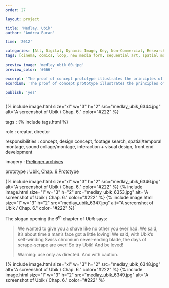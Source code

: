 ```yaml
---
order: 27

layout: project

title: 'Medlay, Ubik'
author: 'Andrea Buran'

time: '2012'

categories: [All, Digital, Dynamic Image, Key, Non-Commercial, Research]
tags: [cinema, comics, loop, new media form, sequential art, spatial montage]

preview_image: 'medlay_ubik_00.jpg'
preview_color: '#666'

excerpt: 'The proof of concept prototype illustrates the principles of Medlay. It is based on the slogan opening the 6th chapter of “Ubik”, a science fiction novel by Philp K. Dick.'
exordium: 'The proof of concept prototype illustrates the principles of [Medlay](http://ranbureand.github.io/medlay/ "Medlay on GitHub"). It is based on the slogan opening the 6<sup>th</sup> chapter of *Ubik*, a science fiction novel by Philp K. Dick.'

publish: 'yes'
---
```


<div class="figures">
    {% include image.html 
        size="xl" 
        w="3" h="2" 
        src="medlay_ubik_6344.jpg" 
        alt="A screenshot of Ubik / Chap. 6." 
        color="#222" 
    %}
</div>

tags
: {% include tags.html %}

role
: creator, director

responsibilities
: concept, design concept, footage search, spatial/temporal montage, sound collage/montage, interaction + visual design, front end development

imagery
: [Prelinger archives](http://www.archive.org/browse.php?field=subject&mediatype=movies&collection=prelinger "Prelinger archives on Internet Archive")

prototype
: [Ubik, Chap. 6 Prototype](http://ranbureand.github.io/ubik-chap-6/ "Ubik, Chap. 6 on GitHub")

<div class="figures">
    {% include image.html 
        size="xl" 
        w="3" h="2" 
        src="medlay_ubik_6346.jpg" 
        alt="A screenshot of Ubik / Chap. 6." 
        color="#222" 
    %}
    {% include image.html 
        size="l" 
        w="3" h="2" 
        src="medlay_ubik_6353.jpg" 
        alt="A screenshot of Ubik / Chap. 6." 
        color="#222" 
    %}
    {% include image.html 
        size="l" 
        w="3" h="2" 
        src="medlay_ubik_6347.jpg" 
        alt="A screenshot of Ubik / Chap. 6." 
        color="#222" 
    %}
</div>

The slogan opening the 6<sup>th</sup> chapter of *Ubik* says:

>We wanted to give you a shave like no other you ever had. We said, it’s about time a man’s face got a little loving! We said, with Ubik’s self-winding Swiss chromium never-ending blade, the days of scrape-scrape are over! So try Ubik! And be loved!
>
>Warning: use only as directed. And with caution.

<div class="figures">
    {% include image.html 
        size="xl" 
        w="3" h="2" 
        src="medlay_ubik_6348.jpg" 
        alt="A screenshot of Ubik / Chap. 6." 
        color="#222" 
    %}
    {% include image.html 
        size="l" 
        w="3" h="2" 
        src="medlay_ubik_6349.jpg" 
        alt="A screenshot of Ubik / Chap. 6." 
        color="#222" 
    %}
</div>